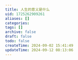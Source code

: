```yaml
---
title: 人生的意义是什么
uid: 1725262909261
aliases: []
categories: 
tags: []
archive: false
draft: false
todo: false
createTime: 2024-09-02 15:41:49
updateTime: 2024-09-12 08:13:06
---
```

